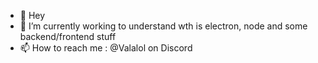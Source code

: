 - 👋 Hey
- 🌱 I’m currently working to understand wth is electron, node and some backend/frontend stuff
- 📫 How to reach me : @Valalol on Discord

<!---
Valalol/Valalol is a ✨ special ✨ repository because its `README.md` (this file) appears on your GitHub profile.
You can click the Preview link to take a look at your changes.
--->
